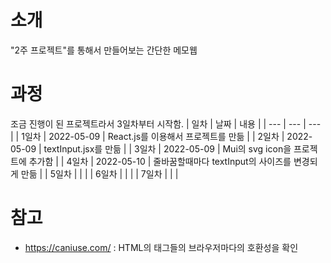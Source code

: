 # 소개
"2주 프로젝트"를 통해서 만들어보는 간단한 메모웹

# 과정
조금 진행이 된 프로젝트라서 3일차부터 시작함. 
| 일차 | 날짜 | 내용 |
| --- | --- | --- |
| 1일차 | 2022-05-09 | React.js를 이용해서 프로젝트를 만듦 |
| 2일차 | 2022-05-09 | textInput.jsx를 만듦 |
| 3일차 | 2022-05-09 | Mui의 svg icon을 프로젝트에 추가함 |
| 4일차 | 2022-05-10 | 줄바꿈할때마다 textInput의 사이즈를 변경되게 만듦 |
| 5일차 |  |  |
| 6일차 |  |  |
| 7일차 |  |  |

# 참고
 - https://caniuse.com/ : HTML의 태그들의 브라우저마다의 호환성을 확인
